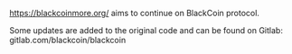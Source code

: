 https://blackcoinmore.org/ aims to continue on BlackCoin protocol.

Some updates are added to the original code and can be found on Gitlab: gitlab.com/blackcoin/blackcoin
